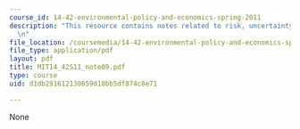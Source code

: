 ```yaml
---
course_id: 14-42-environmental-policy-and-economics-spring-2011
description: "This resource contains notes related to risk, uncertainty, and liability.\r\
  \n"
file_location: /coursemedia/14-42-environmental-policy-and-economics-spring-2011/d1db291612130659d10bb5df874c8e71_MIT14_42S11_note09.pdf
file_type: application/pdf
layout: pdf
title: MIT14_42S11_note09.pdf
type: course
uid: d1db291612130659d10bb5df874c8e71

---
```

None